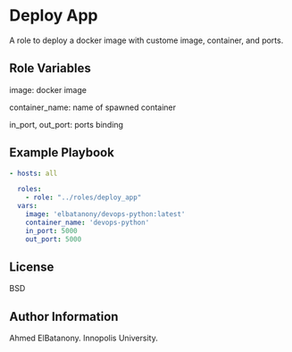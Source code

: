 Deploy App
=========

A role to deploy a docker image with custome image, container, and ports.

Role Variables
--------------

image: docker image

container_name: name of spawned container

in_port, out_port: ports binding

Example Playbook
----------------

```yaml
- hosts: all

  roles:
    - role: "../roles/deploy_app"
  vars:
    image: 'elbatanony/devops-python:latest'
    container_name: 'devops-python'
    in_port: 5000
    out_port: 5000
```

License
-------

BSD

Author Information
------------------

Ahmed ElBatanony. Innopolis University.
